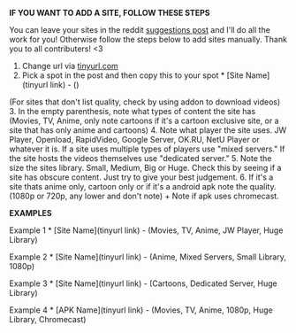 **IF YOU WANT TO ADD A SITE, FOLLOW THESE STEPS**

You can leave your sites in the reddit [suggestions post](https://www.reddit.com/r/FREEMEDIAHECKYEAH/comments/ccrmsv/changelog_plans_suggestions/) and I'll do all the work for you! Otherwise follow the steps below to add sites manually. Thank you to all contributers! <3

1. Change url via [tinyurl.com](https://tinyurl.com/)
2. Pick a spot in the post and then copy this to your spot * [Site Name](tinyurl link) - () 

(For sites that don't list quality, check by using addon to download videos)
3. In the empty parenthesis, note what types of content the site has (Movies, TV, Anime, only note cartoons if it's a cartoon exclusive site, or a site that has only anime and cartoons) 
4. Note what player the site uses. JW Player, Openload, RapidVideo, Google Server, OK.RU, NetU Player or whatever it is. If a site uses multiple types of players use "mixed servers." If the site hosts the videos themselves use "dedicated server." 
5. Note the size the sites library. Small, Medium, Big or Huge. Check this by seeing if a site has obscure content. Just try to give your best judgement. 
6. If it's a site thats anime only, cartoon only or if it's a android apk note the quality. (1080p or 720p, any lower and don't note) + Note if apk uses chromecast.

**EXAMPLES**

Example 1 * [Site Name](tinyurl link) - (Movies, TV, Anime, JW Player, Huge Library)

Example 2 * [Site Name](tinyurl link) - (Anime, Mixed Servers, Small Library, 1080p)

Example 3 * [Site Name](tinyurl link) - (Cartoons, Dedicated Server, Huge Library)

Example 4 * [APK Name](tinyurl link) - (Movies, TV, Anime, 1080p, Huge Library, Chromecast)






